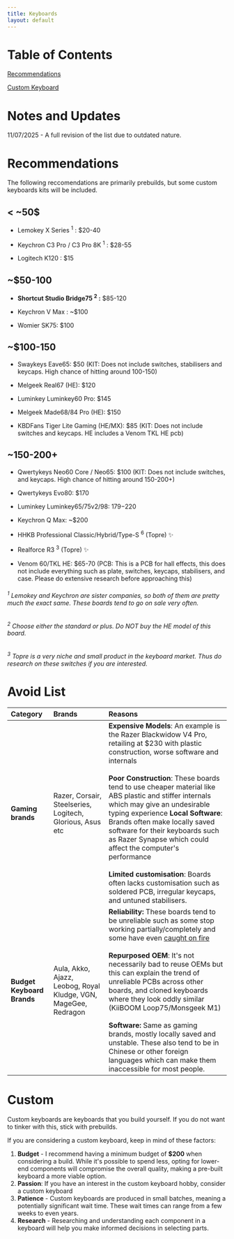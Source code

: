 ```yaml
---
title: Keyboards
layout: default
---
```


# Table of Contents
[Recommendations](#recommendations)

[Custom Keyboard](#custom)


# Notes and Updates
11/07/2025 - A full revision of the list due to outdated nature. 



# Recommendations

The following reccomendations are primarily prebuilds, but some custom keyboards kits will be included.

## < ~50$ 

- Lemokey X Series <sup>1</sup> : $20-40 

- Keychron C3 Pro / C3 Pro 8K <sup>1</sup> : $28-55 

- Logitech K120 : $15 

## ~$50-100

- **Shortcut Studio Bridge75 <sup>2</sup> :** $85-120 

- Keychron V Max : ~$100 

- Womier SK75: $100 


## ~$100-150

- Swaykeys Eave65: $50 (KIT: Does not include switches, stabilisers and keycaps. High chance of hitting around 100-150)

- Melgeek Real67 (HE): $120

- Luminkey Luminkey60 Pro: $145 
  
- Melgeek Made68/84 Pro (HE): $150

- KBDFans Tiger Lite Gaming (HE/MX): $85 (KIT: Does not include switches and keycaps. HE includes a Venom TKL HE pcb)

## ~150-200+

- Qwertykeys Neo60 Core / Neo65: $100 (KIT: Does not include switches, and keycaps. High chance of hitting around 150-200+)

- Qwertykeys Evo80: $170
  
- Luminkey Luminkey65/75v2/98: $179-$220 
  
- Keychron Q Max: ~$200
  
- HHKB Professional Classic/Hybrid/Type-S <sup>6</sup> (Topre) ✨
  
- Realforce R3 <sup>3</sup> (Topre) ✨

- Venom 60/TKL HE: $65-70 (PCB: This is a PCB for hall effects, this does not include everything such as plate, switches, keycaps, stabilisers, and case. Please do extensive research before approaching this)

###### <sup>1</sup> Lemokey and Keychron are sister companies, so both of them are pretty much the exact same. These boards tend to go on sale very often.
###### <sup>2</sup> Choose either the standard or plus. Do NOT buy the HE model of this board.
###### <sup>3</sup> Topre is a very niche and small product in the keyboard market. Thus do research on these switches if you are interested.


# Avoid List

| Category | Brands | Reasons |
|:--------|:---------|:-------|
| **Gaming brands**   | Razer, Corsair, Steelseries, Logitech, Glorious, Asus etc  |  **Expensive Models**: An example is the Razer Blackwidow V4 Pro, retailing at $230 with plastic construction, worse software and internals <br><br>  **Poor Construction**: These boards tend to use cheaper material like ABS plastic and stiffer internals which may give an undesirable typing experience   **Local Software**: Brands often make locally saved software for their keyboards such as Razer Synapse which could affect the computer's performance <br><br>  **Limited customisation**: Boards often lacks customisation such as soldered PCB, irregular keycaps, and untuned stabilisers.|
|**Budget Keyboard Brands** | Aula, Akko, Ajazz, Leobog, Royal Kludge, VGN, MageGee, Redragon | **Reliability:** These boards tend to be unreliable such as some stop working partially/completely and some have even [caught on fire](https://imgur.com/a/royal-kludge-is-good-brand-you-should-buy-keyboards-x7LTFwp)  <br><br> **Repurposed OEM**: It's not necessarily bad to reuse OEMs but this can explain the trend of unreliable PCBs across other boards, and cloned keyboards where they look oddly similar (KiiBOOM Loop75/Monsgeek M1)  <br><br> **Software:** Same as gaming brands, mostly locally saved and unstable. These also tend to be in Chinese or other foreign languages which can make them inaccessible for most people.|

# Custom

Custom keyboards are keyboards that you build yourself. If you do not want to tinker with this, stick with prebuilds.

If you are considering a custom keyboard, keep in mind of these factors:
1. **Budget** - I recommend having a minimum budget of **$200** when considering a build. While it's possible to spend less, opting for lower-end components will compromise the overall quality, making a pre-built keyboard a more viable option.
2. **Passion**: If you have an interest in the custom keyboard hobby, consider a custom keyboard
3. **Patience** - Custom keyboards are produced in small batches, meaning a potentially significant wait time. These wait times can range from a few weeks to even years.
4. **Research** - Researching and understanding each component in a keyboard will help you make informed decisions in selecting parts.


